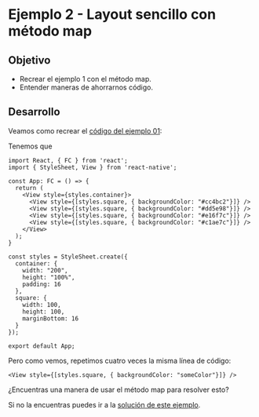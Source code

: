 # Ejemplo 2 - Layout sencillo con método map

## Objetivo

- Recrear el ejemplo 1 con el método map.
- Entender maneras de ahorrarnos código.

## Desarrollo

Veamos como recrear el [código del ejemplo 01](./../Ejemplo-01/solucion.tsx):

Tenemos que

```TSX
import React, { FC } from 'react';
import { StyleSheet, View } from 'react-native';

const App: FC = () => {
  return (
    <View style={styles.container}>
      <View style={[styles.square, { backgroundColor: "#cc4bc2"}]} />
      <View style={[styles.square, { backgroundColor: "#dd5e98"}]} />
      <View style={[styles.square, { backgroundColor: "#e16f7c"}]} />
      <View style={[styles.square, { backgroundColor: "#c1ae7c"}]} />
    </View>
  );
}

const styles = StyleSheet.create({
  container: {
    width: "200",
    height: "100%",
    padding: 16
  },
  square: {
    width: 100,
    height: 100,
    marginBottom: 16
  }
});

export default App;
```

Pero como vemos, repetimos cuatro veces la misma línea de código:

```TSX
<View style={[styles.square, { backgroundColor: "someColor"}]} />
```

¿Encuentras una manera de usar el método map para resolver esto?

Si no la encuentras puedes ir a la [solución de este ejemplo](./solucion.tsx).
